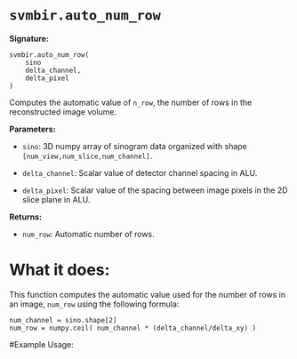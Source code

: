 # ``svmbir.auto_num_row``

**Signature:**

	svmbir.auto_num_row( 
		sino
		delta_channel,
		delta_pixel
	) 

Computes the automatic value of ``n_row``, the number of rows in the reconstructed image volume.

**Parameters:**

 * ``sino``: 3D numpy array of sinogram data organized with shape ``[num_view,num_slice,num_channel]``.

 * ``delta_channel``: Scalar value of detector channel spacing in ALU.

 * ``delta_pixel``: Scalar value of the spacing between image pixels in the 2D slice plane in ALU.

**Returns:**

 * ``num_row``: Automatic number of rows.

# What it does:

This function computes the automatic value used for the number of rows in an image, ``num_row`` using the following formula:

	num_channel = sino.shape[2]
	num_row = numpy.ceil( num_channel * (delta_channel/delta_xy) )

#Example Usage:



